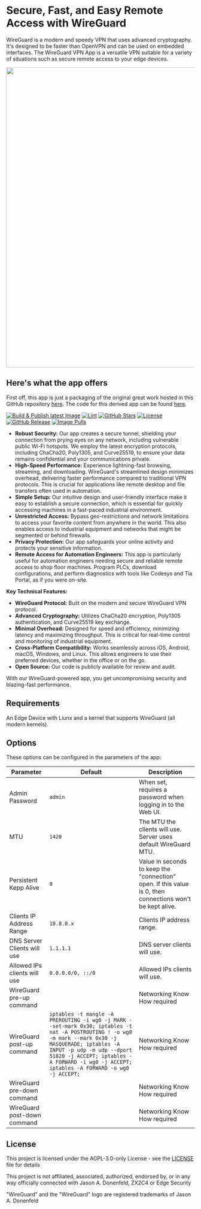 # Secure, Fast, and Easy Remote Access with WireGuard

WireGuard is a modern and speedy VPN that uses advanced cryptography. It's designed to be faster than OpenVPN and can be used on embedded interfaces. The WireGuard VPN App is a versatile VPN suitable for a variety of situations such as secure remote access to your edge devices.

<p align="center">
  <img src="https://raw.githubusercontent.com/WeeJeWel/wg-easy/master/assets/screenshot.png" width="802" />
</p>

## Here's what the app offers

First off, this app is just a packaging of the original great work hosted in this GitHub repository [here](https://github.com/wg-easy/wg-easy). The code for this derived app can be found [here](https://github.com/RecordEvolutionApps/wireguard-easy).

[![Build & Publish latest Image](https://github.com/wg-easy/wg-easy/actions/workflows/deploy.yml/badge.svg?branch=production)](https://github.com/wg-easy/wg-easy/actions/workflows/deploy.yml)
[![Lint](https://github.com/wg-easy/wg-easy/actions/workflows/lint.yml/badge.svg?branch=master)](https://github.com/wg-easy/wg-easy/actions/workflows/lint.yml)
[![GitHub Stars](https://img.shields.io/github/stars/wg-easy/wg-easy)](https://github.com/wg-easy/wg-easy/stargazers)
[![License](https://img.shields.io/github/license/wg-easy/wg-easy)](LICENSE)
[![GitHub Release](https://img.shields.io/github/v/release/wg-easy/wg-easy)](https://github.com/wg-easy/wg-easy/releases/latest)
[![Image Pulls](https://img.shields.io/badge/image_pulls-11M-blue)](https://github.com/wg-easy/wg-easy/pkgs/container/wg-easy)

* **Robust Security:** Our app creates a secure tunnel, shielding your connection from prying eyes on any network, including vulnerable public Wi-Fi hotspots. We employ the latest encryption protocols, including ChaCha20, Poly1305, and Curve25519, to ensure your data remains confidential and your communications private.
* **High-Speed Performance:** Experience lightning-fast browsing, streaming, and downloading. WireGuard's streamlined design minimizes overhead, delivering faster performance compared to traditional VPN protocols. This is crucial for applications like remote desktop and file transfers often used in automation.
* **Simple Setup:** Our intuitive design and user-friendly interface make it easy to establish a secure connection, which is essential for quickly accessing machines in a fast-paced industrial environment.
* **Unrestricted Access:** Bypass geo-restrictions and network limitations to access your favorite content from anywhere in the world. This also enables access to industrial equipment and networks that might be segmented or behind firewalls.
* **Privacy Protection:** Our app safeguards your online activity and protects your sensitive information.
* **Remote Access for Automation Engineers:** This app is particularly useful for automation engineers needing secure and reliable remote access to shop floor machines.  Program PLCs, download configurations, and perform diagnostics with tools like Codesys and Tia Portal, as if you were on-site.

**Key Technical Features:**

* **WireGuard Protocol:** Built on the modern and secure WireGuard VPN protocol.
* **Advanced Cryptography:** Utilizes ChaCha20 encryption, Poly1305 authentication, and Curve25519 key exchange.
* **Minimal Overhead:** Designed for speed and efficiency, minimizing latency and maximizing throughput. This is critical for real-time control and monitoring of industrial equipment.
* **Cross-Platform Compatibility:** Works seamlessly across iOS, Android, macOS, Windows, and Linux. This allows engineers to use their preferred devices, whether in the office or on the go.
* **Open Source:** Our code is publicly available for review and audit.

With our WireGuard-powered app, you get uncompromising security and blazing-fast performance.

## Requirements

An Edge Device with Liunx and a kernel that supports WireGuard (all modern kernels).

## Options

These options can be configured in the parameters of the app:

| Parameter | Default | Description |
| - | - |  - |
| Admin Password | `admin` | When set, requires a password when logging in to the Web UI. |
| MTU | `1420` |  The MTU the clients will use. Server uses default WireGuard MTU. |
| Persistent Kepp Alive | `0` |  Value in seconds to keep the "connection" open. If this value is 0, then connections won't be kept alive. |
| Clients IP Address Range | `10.8.0.x` |  Clients IP address range. |
| DNS Server Clients will use | `1.1.1.1` |  DNS server clients will use. |
| Allowed IPs clients will use | `0.0.0.0/0, ::/0` | Allowed IPs clients will use. |
| WireGuard pre-up command |  | Networking Know How required |
| WireGuard post-up command | `iptables -t mangle -A PREROUTING -i wg0 -j MARK --set-mark 0x30; iptables -t nat -A POSTROUTING ! -o wg0 -m mark --mark 0x30 -j MASQUERADE; iptables -A INPUT -p udp -m udp --dport 51820 -j ACCEPT; iptables -A FORWARD -i wg0 -j ACCEPT; iptables -A FORWARD -o wg0 -j ACCEPT;`  | Networking Know How required |
| WireGuard pre-down command |   | Networking Know How required |
| WireGuard post-down command |  | Networking Know How required |

## License

This project is licensed under the AGPL-3.0-only License - see the [LICENSE](LICENSE) file for details

This project is not affiliated, associated, authorized, endorsed by, or in any way officially connected with Jason A. Donenfeld, ZX2C4 or Edge Security

"WireGuard" and the "WireGuard" logo are registered trademarks of Jason A. Donenfeld
